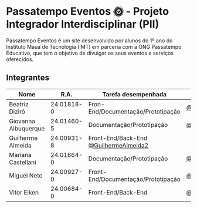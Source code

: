 # Passatempo Eventos 🌞 - Projeto Integrador Interdisciplinar (PII)
Passatempo Eventos é um site desenvolvido por alunos do 1º ano do Instituto Mauá de Tecnologia (IMT) em parceria com a ONG Passatempo Educativo, que tem o objetivo de divulgar os  seus eventos e serviços oferecidos.

## Integrantes
| Nome                | R.A.       | Tarefa desempenhada | Github              |
| ------------------- | ---------- | ------------------- | ------------------- |
| Beatriz Diziró | 24.01818-0 | Fron-End/Documentação/Prototipação | [@BeatrizzzD](https://github.com/BeatrizzzD) |
| Giovanna Albuquerque | 24.01460-5 | Documentação/Prototipação | [@gioalbuquerque](https://github.com/gioalbuquerque) |
| Guilherme Almeida | 24.00931-8 | Front-End/Back-End [@GuilhermeAlmeida2](https://github.com/GuilhermeAlmeida2) |
| Mariana Castellani | 24.01664-0 | Documentação/Prototipação | [@MarianaCastellani](https://github.com/MarianaCastellani) |
| Miguel Neto | 24.00927-0 | Front-End/Documentação/Prototipação | [@netomiguel2006](https://github.com/netomiguel2006) |
| Vitor Eiken | 24.00684-0 | Front-End/Back-End | [@eikenn](https://github.com/eikenn) |
